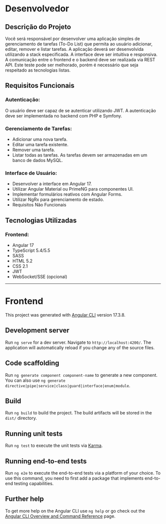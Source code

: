 # Desenvolvedor 
## Descrição do Projeto
Você será responsável por desenvolver uma aplicação simples de gerenciamento de tarefas (To-Do List) que permita ao usuário adicionar, editar, remover e listar tarefas. A aplicação deverá ser desenvolvida utilizando a stack especificada. A interface deve ser intuitiva e responsiva. A comunicação entre o frontend e o backend deve ser realizada via REST API.
Este teste pode ser melhorado, porém é necessário que seja respeitado as tecnologias listas.

## Requisitos Funcionais
### Autenticação:

O usuário deve ser capaz de se autenticar utilizando JWT.
A autenticação deve ser implementada no backend com PHP e Symfony.

### Gerenciamento de Tarefas:

- Adicionar uma nova tarefa.
- Editar uma tarefa existente.
- Remover uma tarefa.
- Listar todas as tarefas.
As tarefas devem ser armazenadas em um banco de dados MySQL.

### Interface de Usuário:

- Desenvolver a interface em Angular 17.
- Utilizar Angular Material ou PrimeNG para componentes UI.
- Implementar formulários reativos com Angular Forms.
- Utilizar NgRx para gerenciamento de estado.
- Requisitos Não Funcionais

## Tecnologias Utilizadas
### Frontend:

- Angular 17
- TypeScript 5.4/5.5
- SASS
- HTML 5.2
- CSS 2.1
- JWT
- WebSocket/SSE (opcional)

--- 


# Frontend

This project was generated with [Angular CLI](https://github.com/angular/angular-cli) version 17.3.8.

## Development server

Run `ng serve` for a dev server. Navigate to `http://localhost:4200/`. The application will automatically reload if you change any of the source files.

## Code scaffolding

Run `ng generate component component-name` to generate a new component. You can also use `ng generate directive|pipe|service|class|guard|interface|enum|module`.

## Build

Run `ng build` to build the project. The build artifacts will be stored in the `dist/` directory.

## Running unit tests

Run `ng test` to execute the unit tests via [Karma](https://karma-runner.github.io).

## Running end-to-end tests

Run `ng e2e` to execute the end-to-end tests via a platform of your choice. To use this command, you need to first add a package that implements end-to-end testing capabilities.

## Further help

To get more help on the Angular CLI use `ng help` or go check out the [Angular CLI Overview and Command Reference](https://angular.io/cli) page.
